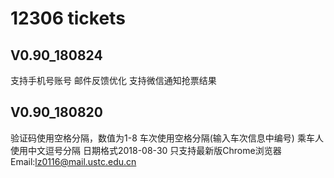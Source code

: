 # 12306 tickets

## V0.90_180824

支持手机号账号
邮件反馈优化
支持微信通知抢票结果

## V0.90_180820

验证码使用空格分隔，数值为1-8
车次使用空格分隔(输入车次信息中编号)
乘车人使用中文逗号分隔
日期格式2018-08-30
只支持最新版Chrome浏览器
Email:lz0116@mail.ustc.edu.cn
